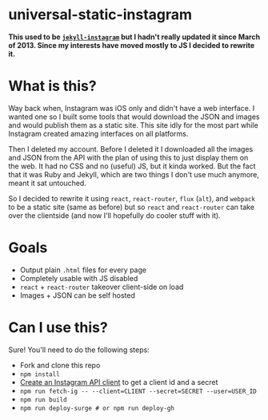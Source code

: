 universal-static-instagram
===============

**This used to be [`jekyll-instagram`](https://github.com/lukekarrys/jekyll-instagram/tree/1da67ca095902c2241753f3722c7a991a39d185c) but I hadn't really updated it since March of 2013. Since my interests have moved mostly to JS I decided to rewrite it.**


# What is this?

Way back when, Instagram was iOS only and didn't have a web interface. I wanted one so I built some tools that would download the JSON and images and would publish them as a static site. This site idly for the most part while Instagram created amazing interfaces on all platforms.

Then I deleted my account. Before I deleted it I downloaded all the images and JSON from the API with the plan of using this to just display them on the web. It had no CSS and no (useful) JS, but it kinda worked. But the fact that it was Ruby and Jekyll, which are two things I don't use much anymore, meant it sat untouched.

So I decided to rewrite it using `react`, `react-router`, `flux` (`alt`), and `webpack` to be a static site (same as before) but so `react` and `react-router` can take over the clientside (and now I'll hopefully do cooler stuff with it).


# Goals

- Output plain `.html` files for every page
- Completely usable with JS disabled
- `react` + `react-router` takeover client-side on load
- Images + JSON can be self hosted


# Can I use this?

Sure! You'll need to do the following steps:

- Fork and clone this repo
- `npm install`
- [Create an Instagram API client](https://instagram.com/developer/clients/register/) to get a client id and a secret
- `npm run fetch-ig -- --client=CLIENT --secret=SECRET --user=USER_ID`
- `npm run build`
- `npm run deploy-surge # or npm run deploy-gh`
